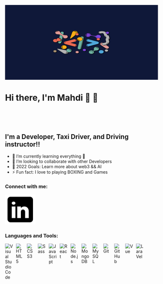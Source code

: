 <img src="./assets/12.jpg" height="10%" />

# Hi there, I'm Mahdi   👋 👋 


<br />
<br />
<br />




## I'm a Developer, Taxi Driver,  and Driving instructor!!

- 🌱 I’m currently learning everything 🤣
- 👯 I’m looking to collaborate with other Developers
- 🥅 2022 Goals: Learn more about web3 && AI
- ⚡ Fun fact: I love to playing BOXING and Games


### Connect with me:


[![website](./assets/linkedin-light.svg)](https://www.linkedin.com/in/mahdi-chaaben-4a0815159)
<!-- [![website](./assets/linkedin-dark.svg)](https://www.linkedin.com/in/mahdi-chaaben-4a0815159) -->


### Languages and Tools:

<img align="left" alt="Visual Studio Code" width="26px" src="https://cdn.jsdelivr.net/gh/devicons/devicon/icons/vscode/vscode-original.svg" style="padding-right:10px;" />
<img align="left" alt="HTML5" width="26px" src="https://cdn.jsdelivr.net/gh/devicons/devicon/icons/html5/html5-original.svg" style="padding-right:10px;" />
<img align="left" alt="CSS3" width="26px" src="https://cdn.jsdelivr.net/gh/devicons/devicon/icons/css3/css3-original.svg" style="padding-right:10px;" />
<img align="left" alt="Sass" width="26px" src="https://cdn.jsdelivr.net/gh/devicons/devicon/icons/sass/sass-original.svg" style="padding-right:10px;" />
<img align="left" alt="JavaScript" width="26px" src="https://cdn.jsdelivr.net/gh/devicons/devicon/icons/javascript/javascript-original.svg" style="padding-right:10px;" />
<img align="left" alt="React" width="26px" src="https://cdn.jsdelivr.net/gh/devicons/devicon/icons/react/react-original.svg" style="padding-right:10px;" />

<img align="left" alt="Node.js" width="26px" src="https://cdn.jsdelivr.net/gh/devicons/devicon/icons/nodejs/nodejs-original.svg" style="padding-right:10px;" />
<img align="left" alt="MongoDB" width="26px" src="https://cdn.jsdelivr.net/gh/devicons/devicon/icons/mongodb/mongodb-original.svg" style="padding-right:10px;" />
<img align="left" alt="MySQL" width="26px" src="https://cdn.jsdelivr.net/gh/devicons/devicon/icons/mysql/mysql-original.svg" style="padding-right:10px;" />
<img align="left" alt="Git" width="26px" src="https://cdn.jsdelivr.net/gh/devicons/devicon/icons/git/git-original.svg" style="padding-right:10px;" />
<img align="left" alt="GitHub" width="26px" src="https://user-images.githubusercontent.com/3369400/139447912-e0f43f33-6d9f-45f8-be46-2df5bbc91289.png" style="padding-right:10px;" />
<img align="left" alt="Vue" width="26px" style="padding-right:10px;"  src="https://img.icons8.com/color/48/000000/vue-js.png"/>
<img align="left" alt="LaraVel" width="26px"  style="padding-right:10px;"  src="https://uxwing.com/wp-content/themes/uxwing/download/10-brands-and-social-media/laravel.svg"/>




<br />
<br />




